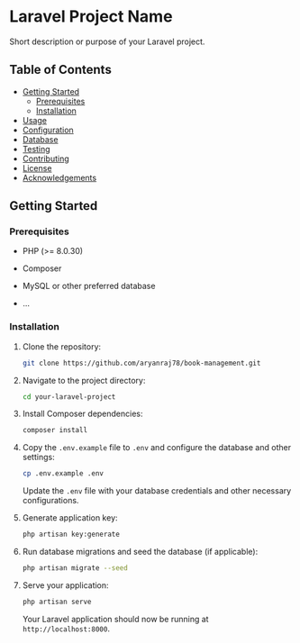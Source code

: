 # Laravel Project Name

Short description or purpose of your Laravel project.

## Table of Contents
- [Getting Started](#getting-started)
  - [Prerequisites](#prerequisites)
  - [Installation](#installation)
- [Usage](#usage)
- [Configuration](#configuration)
- [Database](#database)
- [Testing](#testing)
- [Contributing](#contributing)
- [License](#license)
- [Acknowledgements](#acknowledgements)

## Getting Started

### Prerequisites
- PHP (>= 8.0.30)
- Composer

- MySQL or other preferred database
- ...

### Installation

1. Clone the repository:

    ```bash
    git clone https://github.com/aryanraj78/book-management.git
    ```

2. Navigate to the project directory:

    ```bash
    cd your-laravel-project
    ```

3. Install Composer dependencies:

    ```bash
    composer install
    ```

4. Copy the `.env.example` file to `.env` and configure the database and other settings:

    ```bash
    cp .env.example .env
    ```

    Update the `.env` file with your database credentials and other necessary configurations.

5. Generate application key:

    ```bash
    php artisan key:generate
    ```

6. Run database migrations and seed the database (if applicable):

    ```bash
    php artisan migrate --seed
    ```

7. Serve your application:

    ```bash
    php artisan serve
    ```

    Your Laravel application should now be running at `http://localhost:8000`.
